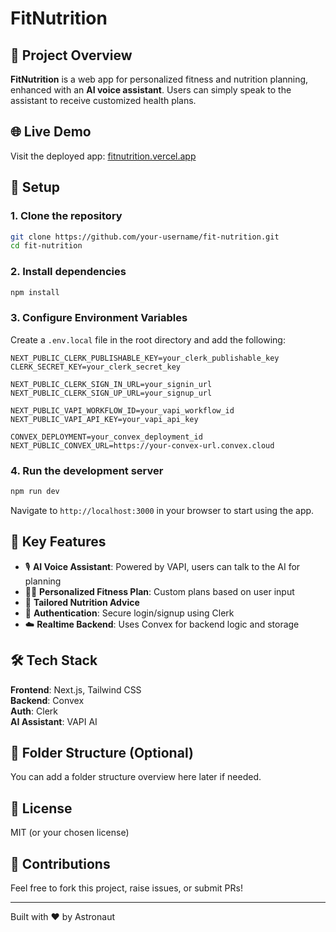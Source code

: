 # FitNutrition

&#x20; &#x20;

## 🚀 Project Overview

**FitNutrition** is a web app for personalized fitness and nutrition planning, enhanced with an **AI voice assistant**. Users can simply speak to the assistant to receive customized health plans.

## 🌐 Live Demo

Visit the deployed app: [fitnutrition.vercel.app](https://fitnutrition.vercel.app/)

## 🔧 Setup

### 1. Clone the repository

```bash
git clone https://github.com/your-username/fit-nutrition.git
cd fit-nutrition
```

### 2. Install dependencies

```bash
npm install
```

### 3. Configure Environment Variables

Create a `.env.local` file in the root directory and add the following:

```env
NEXT_PUBLIC_CLERK_PUBLISHABLE_KEY=your_clerk_publishable_key
CLERK_SECRET_KEY=your_clerk_secret_key

NEXT_PUBLIC_CLERK_SIGN_IN_URL=your_signin_url
NEXT_PUBLIC_CLERK_SIGN_UP_URL=your_signup_url

NEXT_PUBLIC_VAPI_WORKFLOW_ID=your_vapi_workflow_id
NEXT_PUBLIC_VAPI_API_KEY=your_vapi_api_key

CONVEX_DEPLOYMENT=your_convex_deployment_id
NEXT_PUBLIC_CONVEX_URL=https://your-convex-url.convex.cloud
```

### 4. Run the development server

```bash
npm run dev
```

Navigate to `http://localhost:3000` in your browser to start using the app.

## 🧠 Key Features

- 🎙️ **AI Voice Assistant**: Powered by VAPI, users can talk to the AI for planning
- 🧍‍♂️ **Personalized Fitness Plan**: Custom plans based on user input
- 🍏 **Tailored Nutrition Advice**
- 🔐 **Authentication**: Secure login/signup using Clerk
- ☁️ **Realtime Backend**: Uses Convex for backend logic and storage

## 🛠️ Tech Stack

**Frontend**: Next.js, Tailwind CSS\
**Backend**: Convex\
**Auth**: Clerk\
**AI Assistant**: VAPI AI

## 📁 Folder Structure (Optional)

You can add a folder structure overview here later if needed.

## 📜 License

MIT (or your chosen license)

## 🙌 Contributions

Feel free to fork this project, raise issues, or submit PRs!

---

Built with ❤️ by Astronaut
